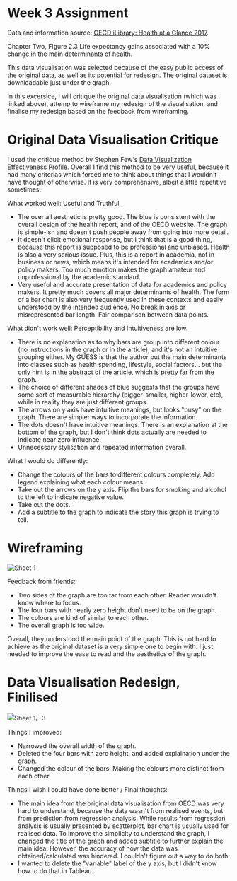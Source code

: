 # Week 3 Assignment
Data and information source: [OECD iLibrary: Health at a Glance 2017](https://www.oecd-ilibrary.org/sites/health_glance-2017-5-en/index.html?itemId=/content/component/health_glance-2017-5-en). 

Chapter Two, Figure 2.3 Life expectancy gains associated with a 10% change in the main determinants of health. 

This data visualisation was selected because of the easy public access of the original data, as well as its potential for redesign. The original dataset is downloadable just under the graph. 

In this excersice, I will critique the original data visualisation (which was linked above), attemp to wireframe my redesign of the visualisation, and finalise my redesign based on the feedback from wireframing. 


# Original Data Visualisation Critique
I used the critique method by Stephen Few's [Data Visualization Effectiveness Profile](http://www.perceptualedge.com/articles/visual_business_intelligence/data_visualization_effectiveness_profile.pdf). Overall I find this method to be very useful, because it had many criterias which forced me to think about things that I wouldn't have thought of otherwise. It is very comprehensive, albeit a little repetitive sometimes. 

What worked well: Useful and Truthful. 

- The over all aesthetic is pretty good. The blue is consistent with the overall design of the health report, and of the OECD website. The graph is simple-ish and doesn't push people away from going into more detail. 
- It doesn't elicit emotional response, but I think that is a good thing, because this report is supposed to be professional and unbiased. Health is also a very serious issue. Plus, this is a report in academia, not in business or news, which means it's intended for academics and/or policy makers. Too much emotion makes the graph amateur and unprofessional by the academic standard. 
- Very useful and accurate presentation of data for academics and policy makers. It pretty much covers all major determinants of health. The form of a bar chart is also very frequently used in these contexts and easily understood by the intended audience. No break in axis or misrepresented bar length. Fair comparison between data points. 

What didn't work well: Perceptibility and Intuitiveness are low. 

- There is no explanation as to why bars are group into different colour (no instructions in the graph or in the article), and it's not an intuitive grouping either. My GUESS is that the author put the main determinants into classes such as health spending, lifestyle, social factors... but the only hint is in the abstract of the article, which is pretty far from the graph. 
- The choice of different shades of blue suggests that the groups have some sort of measurable hierarchy (bigger-smaller, higher-lower, etc), while in reality they are just different groups. 
- The arrows on y axis have intuitive meanings, but looks "busy" on the graph. There are simpler ways to incorporate the information. 
- The dots doesn't have intuitive meanings. There is an explanation at the bottom of the graph, but I don't think dots actually are needed to indicate near zero influence. 
- Unnecessary stylisation and repeated information overall. 

What I would do differently:

- Change the colours of the bars to different colours completely. Add legend explaining what each colour means. 
- Take out the arrows on the y axis. Flip the bars for smoking and alcohol to the left to indicate negative value. 
- Take out the dots. 
- Add a subtitle to the graph to indicate the story this graph is trying to tell. 

# Wireframing
![Sheet 1](https://user-images.githubusercontent.com/60046385/73614134-634e2f00-45ca-11ea-912f-651adfcbef32.png)

Feedback from friends:

- Two sides of the graph are too far from each other. Reader wouldn't know where to focus. 
- The four bars with nearly zero height don't need to be on the graph. 
- The colours are kind of similar to each other. 
- The overall graph is too wide. 

Overall, they understood the main point of the graph. This is not hard to achieve as the original dataset is a very simple one to begin with. I just needed to improve the ease to read and the aesthetics of the graph. 

# Data Visualisation Redesign, Finilised
![Sheet 1。3](https://user-images.githubusercontent.com/60046385/73614717-9810b500-45cf-11ea-9c41-c82cfa4be804.png)

Things I improved:

- Narrowed the overall width of the graph. 
- Deleted the four bars with zero height, and added explaination under the graph. 
- Changed the colour of the bars. Making the colours more distinct from each other. 

Things I wish I could have done better / Final thoughts:

- The main idea from the original data visualisation from OECD was very hard to understand, because the data wasn't from realised events, but from prediction from regression analysis. While results from regression analysis is usually presented by scatterplot, bar chart is usually used for realised data. To improve the simplicity to understand the graph, I changed the title of the graph and added subtitle to further explain the main idea. However, the accuracy of how the data was obtained/calculated was hindered. I couldn't figure out a way to do both. 
- I wanted to delete the "variable" label of the y axis, but I didn't know how to do that in Tableau. 
